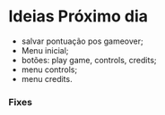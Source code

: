 # Ideias Próximo dia

  * salvar pontuação pos gameover;
  * Menu inicial;
  * botões: play game, controls, credits;
  * menu controls;
  * menu credits.
  
### Fixes